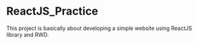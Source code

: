 # ReactJS_Practice
This project is basically about developing a simple website using ReactJS library and RWD.
